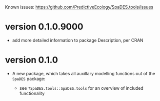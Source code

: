 Known issues: https://github.com/PredictiveEcology/SpaDES.tools/issues

version 0.1.0.9000
==================

* add more detailed information to package Description, per CRAN

version 0.1.0
=============

* A new package, which takes all auxillary modelling functions out of the `SpaDES` package:

    - see `?SpaDES.tools::SpaDES.tools` for an overview of included functionality

